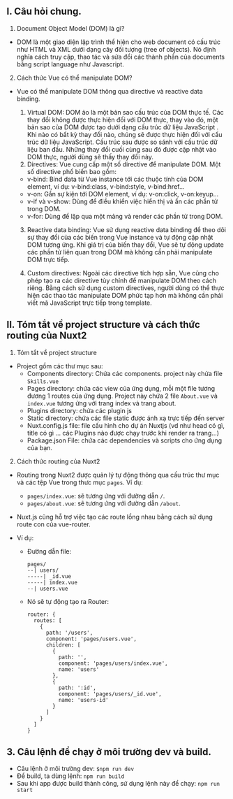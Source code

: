 ## I. Câu hỏi chung.
1. Document Object Model (DOM) là gì?
- DOM là một giao diện lập trình thể hiện cho web document có cấu trúc như HTML và XML dưới dạng cây đối tượng (tree of objects). Nó định nghĩa cách truy cập, thao tác và sửa đổi các thành phần của documents bằng script language như Javascript.

2. Cách thức Vue có thể manipulate DOM?
- Vue có thể manipulate DOM thông qua directive và reactive data binding.
  1. Virtual DOM: DOM ảo là một bản sao cấu trúc của DOM thực tế. Các thay đổi không được thực hiện đối với DOM thực, thay vào đó, một bản sao của DOM được tạo dưới dạng cấu trúc dữ liệu JavaScript . Khi nào có bất kỳ thay đổi nào, chúng sẽ được thực hiện đối với cấu trúc dữ liệu JavaScript. Cấu trúc sau được so sánh với cấu trúc dữ liệu ban đầu. Những thay đổi cuối cùng sau đó được cập nhật vào DOM thực, người dùng sẽ thấy thay đổi này.
  2. Directives: Vue cung cấp một số directive để manipulate DOM. Một số directive phổ biến bao gồm:
   - v-bind: Bind data từ Vue instance tới các thuộc tính của DOM element, ví dụ: v-bind:class, v-bind:style, v-bind:href...
   - v-on: Gắn sự kiện tới DOM element, ví dụ: v-on:click, v-on:keyup...
   - v-if và v-show: Dùng để điều khiển việc hiển thị và ẩn các phần tử trong DOM.
   - v-for: Dùng để lặp qua một mảng và render các phần tử trong DOM.

  3. Reactive data binding: Vue sử dụng reactive data binding để theo dõi sự thay đổi của các biến trong Vue instance và tự động cập nhật DOM tương ứng. Khi giá trị của biến thay đổi, Vue sẽ tự động update các phần tử liên quan trong DOM mà không cần phải manipulate DOM trực tiếp.

  4. Custom directives: Ngoài các directive tích hợp sẵn, Vue cũng cho phép tạo ra các directive tùy chỉnh để manipulate DOM theo cách riêng. Bằng cách sử dụng custom directives, người dùng có thể thực hiện các thao tác manipulate DOM phức tạp hơn mà không cần phải viết mã JavaScript trực tiếp trong template.

## II. Tóm tắt về project structure và cách thức routing của Nuxt2 
1. Tóm tắt về project structure
- Project gồm các thư mục sau:
    - Components directory: Chứa các components. project này chứa file `Skills.vue`
    - Pages directory: chứa các view của ứng dụng, mỗi một file tương đương 1 routes của ứng dụng. Project này chứa 2 file `About.vue` và `index.vue` tương ứng với trang index và trang about.
    - Plugins directory: chứa các plugin js
    - Static directory: chứa các file static được ánh xạ trực tiếp đến server
    - Nuxt.config.js file: file cấu hình cho dự án Nuxtjs (vd như head có gì, title có gì ... các Plugins nào được chạy trước khi render ra trang...)
    - Package.json File:  chứa các dependencies và scripts cho ứng dụng của bạn.

2. Cách thức routing của Nuxt2
- Routing trong Nuxt2 được quản lý tự động thông qua cấu trúc thư mục và các tệp Vue trong thưc mục `pages`. Ví dụ:
  - `pages/index.vue`: sẽ tương ứng với đường dẫn `/`.
  - `pages/about.vue`: sẽ tương ứng với đường dẫn `/about`.

- Nuxt.js cũng hỗ trợ việc tạo các route lồng nhau bằng cách sử dụng route con của vue-router.

- Ví dụ:
  - Đường dẫn file:
    ```
    pages/
    --| users/
    -----| _id.vue
    -----| index.vue
    --| users.vue
    ```
  - Nó sẽ tự động tạo ra Router:
    ```
    router: {
      routes: [
        {
          path: '/users',
          component: 'pages/users.vue',
          children: [
            {
              path: '',
              component: 'pages/users/index.vue',
              name: 'users'
            },
            {
              path: ':id',
              component: 'pages/users/_id.vue',
              name: 'users-id'
            }
          ]
        }
      ]
    }
    ```

## 3. Câu lệnh để chạy ở môi trường dev và build.
- Câu lệnh ở môi trường dev: `$npm run dev`
- Để build, ta dùng lệnh: `npm run build`
- Sau khi app được build thành công, sử dụng lệnh này để chạy: `npm run start`

